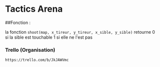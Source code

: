 Tactics Arena
======

##Fonction :

la fonction ``` shoot(map, x_tireur, y_tireur, x_sible, y_sible) ``` retourne 0 si la sible est touchable 1 si elle ne l'est pas

### Trello (Organisation)
	https://trello.com/b/JkJAWVmc
